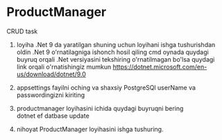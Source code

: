 # ProductManager
CRUD task

1. loyiha .Net 9 da yaratilgan shuning uchun loyihani ishga tushurishdan oldin .Net 9 o'rnatilagniga ishonch hosil qiling
cmd oynada quydagi buyruq orqali .Net versiyasini tekshiring
o'rnatilmagan bo'lsa quydagi link orqali o'rnatishingiz mumkun 
https://dotnet.microsoft.com/en-us/download/dotnet/9.0

2. appsettings fayilni oching va shaxsiy PostgreSQl userName va passwordingizni kiriting 

3. productmanager loyihasini ichida quydagi buyruqni bering   
dotnet ef datbase update

4. nihoyat ProductManager loyihasini ishga tushuring.

